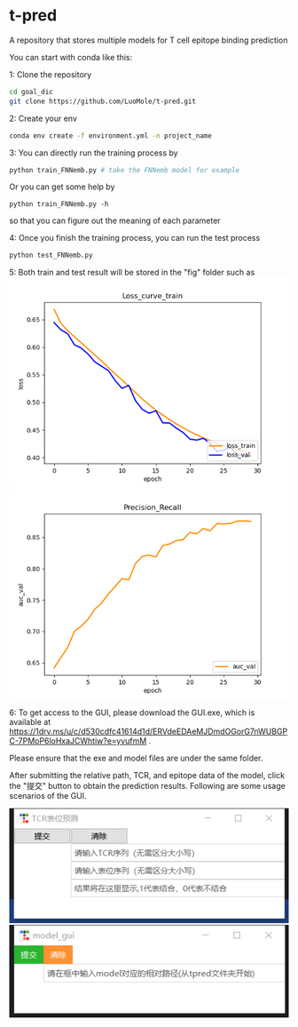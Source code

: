 # t-pred
A  repository that stores multiple models for T cell epitope binding prediction

You can start with conda like this:

1: Clone the repository
~~~bash
cd goal_dic
git clone https://github.com/LuoMole/t-pred.git
~~~
2: Create your env
~~~bash
conda env create -f environment.yml -n project_name
~~~
3: You can directly run the training process by
~~~bash
python train_FNNemb.py # take the FNNemb model for example
~~~
Or you can get some help by
~~~
python train_FNNemb.py -h 
~~~
so that you can figure out the meaning of each parameter

4: Once you finish the training process, you can run the test process
~~~bash
python test_FNNemb.py  
~~~
5: Both train and test result will be stored in the "fig" folder
such as
![](https://github.com/LuoMole/t-pred/blob/main/model_better/bert/loss_curve_train.png)
![](https://github.com/LuoMole/t-pred/blob/main/model_better/bert/auc_val.png)


6: To get access to the GUI, please download the GUI.exe, which is available at https://1drv.ms/u/c/d530cdfc41614d1d/ERVdeEDAeMJDmdOGorG7nWUBGPC-7PMoP6loHxaJCWhtiw?e=yvufmM .

Please ensure that the exe and model files are under the same folder.

After submitting the relative path, TCR, and epitope data of the model, click the "提交" button to obtain the prediction results.
Following are some usage scenarios of the GUI.

![](https://github.com/LuoMole/t-pred/blob/main/fig/af4010e7e0cb7f2c8563f07281a3032.png)
![](https://github.com/LuoMole/t-pred/blob/main/fig/e76d08cfb9ec56baa49b4a4ea75654c.png)
